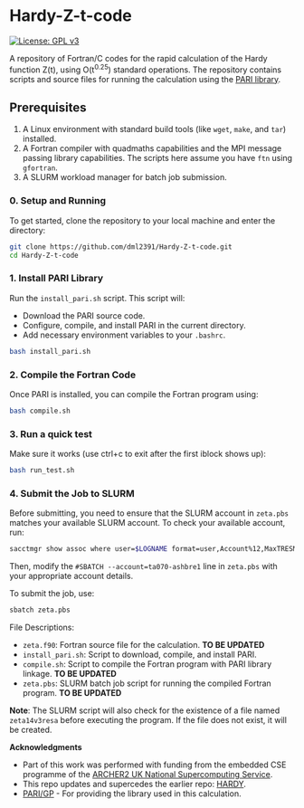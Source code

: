 # Hardy-Z-t-code
[![License: GPL v3](https://img.shields.io/badge/License-GPLv3-blue.svg)](https://www.gnu.org/licenses/gpl-3.0)

A repository of Fortran/C codes for the rapid calculation of the Hardy function Z(t), using O(t<sup>0.25</sup>) standard operations. The repository contains scripts and source files for running the calculation using the [PARI library](https://pari.math.u-bordeaux.fr/).

## Prerequisites

1. A Linux environment with standard build tools (like `wget`, `make`, and `tar`) installed.
2. A Fortran compiler with quadmaths capabilities and the MPI message passing library capabilities. 
   The scripts here assume you have  `ftn` using `gfortran`.
3. A SLURM workload manager for batch job submission.

### 0. Setup and Running

To get started, clone the repository to your local machine and enter the directory:

```bash
git clone https://github.com/dml2391/Hardy-Z-t-code.git
cd Hardy-Z-t-code
```

### 1. Install PARI Library

Run the `install_pari.sh` script. This script will:

- Download the PARI source code.
- Configure, compile, and install PARI in the current directory.
- Add necessary environment variables to your `.bashrc`.

```bash
bash install_pari.sh
```

### 2. Compile the Fortran Code

Once PARI is installed, you can compile the Fortran program using:

```bash
bash compile.sh
```


### 3. Run a quick test

Make sure it works (use ctrl+c to exit after the first iblock shows up):

```bash
bash run_test.sh
```


### 4. Submit the Job to SLURM

Before submitting, you need to ensure that the SLURM account in `zeta.pbs` matches your available SLURM account. To check your available account, run:

```bash
sacctmgr show assoc where user=$LOGNAME format=user,Account%12,MaxTRESMins,QOS%40
```

Then, modify the `#SBATCH --account=ta070-ashbre1` line in `zeta.pbs` with your appropriate account details.

To submit the job, use:

```bash
sbatch zeta.pbs
```

File Descriptions:

* `zeta.f90`: Fortran source file for the calculation. **TO BE UPDATED**
* `install_pari.sh`: Script to download, compile, and install PARI.
* `compile.sh`: Script to compile the Fortran program with PARI library linkage. **TO BE UPDATED**
* `zeta.pbs`: SLURM batch job script for running the compiled Fortran program. **TO BE UPDATED**

**Note**: The SLURM script will also check for the existence of a file named `zeta14v3resa` before executing the program. If the file does not exist, it will be created.

**Acknowledgments**

* Part of this work was performed with funding from the embedded CSE programme of the [ARCHER2 UK National Supercomputing Service](https://www.archer2.ac.uk/).
* This repo updates and supercedes the earlier repo: [HARDY](https://github.com/ashbre0/HARDY).
* [PARI/GP](https://pari.math.u-bordeaux.fr) - For providing the library used in this calculation.
